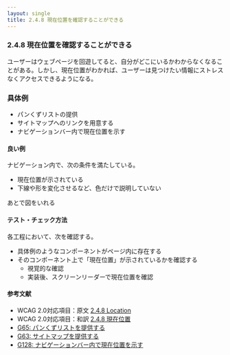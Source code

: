 ```yaml
---
layout: single
title: 2.4.8 現在位置を確認することができる
---
```


### 2.4.8 現在位置を確認することができる

ユーザーはウェブページを回遊してると、自分がどこにいるかわからなくなることがある。しかし、現在位置がわかれば、ユーザーは見つけたい情報にストレスなくアクセスできるようになる。

### 具体例

- パンくずリストの提供
- サイトマップへのリンクを用意する
- ナビゲーションバー内で現在位置を示す  

#### 良い例

ナビゲーション内で、次の条件を満たしている。

- 現在位置が示されている
- 下線や形を変化させるなど、色だけで説明していない

あとで図をいれる

#### テスト・チェック方法

各工程において、次を確認する。
- 具体例のようなコンポーネントがページ内に存在する
- そのコンポーネント上で「現在位置」が示されているかを確認する
  - 視覚的な確認
  - 実装後、スクリーンリーダーで現在位置を確認

#### 参考文献

- WCAG 2.0対応項目：原文 [2.4.8 Location](https://www.w3.org/TR/2008/REC-WCAG20-20081211/#navigation-mechanisms-location)
- WCAG 2.0対応項目：和訳 [2.4.8 現在位置](https://waic.jp/docs/WCAG20/Overview.html#navigation-mechanisms-location)
- [G65: パンくずリストを提供する](https://waic.jp/docs/WCAG-TECHS/G65.html)
- [G63: サイトマップを提供する](https://waic.jp/docs/WCAG-TECHS/G63.html)
- [G128: ナビゲーションバー内で現在位置を示す](https://waic.jp/docs/WCAG-TECHS/G63.html)
